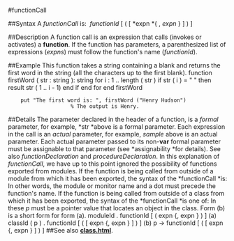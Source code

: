
#functionCall

##Syntax
A *functionCall* is:
 *functionId* [ ( [ *expn *{ , *expn* } ] ) ]

##Description
A function call is an expression that calls (invokes or activates) a **function**. If the function has parameters, a parenthesized list of expressions (*expns*) must follow the function's name (*functionId*).

##Example
This function takes a string containing a blank and returns the first word in the string (all the characters up to the first blank).
        function firstWord ( str : string ): string
            for i : 1 .. length ( str )
                if str ( i ) = " " then
                    result str ( 1 .. i - 1)
                end if
            end for
        end firstWord
        
        put "The first word is: ", firstWord ("Henry Hudson")   
                        % The output is Henry.
##Details
The parameter declared in the header of a function, is a *formal* parameter, for example, *str *above is a formal parameter. Each expression in the call is an *actual* parameter, for example, *sample* above is an actual parameter.
Each actual parameter passed to its non-**var** formal parameter must be assignable to that parameter (see *assignability *for details). See also *functionDeclaration* and *procedureDeclaration*.
In this explanation of *functionCall*, we have up to this point ignored the possibility of functions exported from modules. If the function is being called from outside of a module from which it has been exported, the syntax of the *functionCall *is:
In other words, the module or monitor name and a dot must precede the function's name. If the function is being called from outside of a class from which it has been exported, the syntax of the *functionCall *is one of:
In these *p* must be a pointer value that locates an object in the class. Form (b) is a short form for form (a).
        moduleId . functionId [ ( expn {, expn } ) ]        (a) classId ( p ) . functionId [ ( [ expn {, expn } ] ) ]
        (b) p -> functionId [ ( [ expn {, expn } ] ) ]
##See also
**[class.html](class)**.
